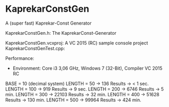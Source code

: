 # KaprekarConstGen
A (super fast) Kaprekar-Const Generator

KaprekarConstGen.h: The KaprekarConst-Generator

KaprekarConstGen.vcxproj: A VC 2015 (RC) sample console project
KaprekarConstGenTest.cpp:


Performance:
- Environment: Core i3 3,06 GHz, Windows 7 (32-Bit), Compiler VC 2015 RC

BASE = 10 (decimal system)
 LENGTH =  50 ->     136 Results ->   < 1 sec.
 LENGTH = 100 ->     919 Results ->     9 sec.
 LENGTH = 200 ->    6746 Results ->     5 min.
 LENGTH = 300 ->   22103 Results ->    32 min.
 LENGTH = 400 ->   51628 Results ->   130 min.
 LENGTH = 500 ->   99964 Results ->   424 min.
